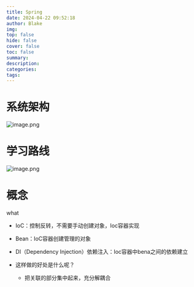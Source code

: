 ```yaml
---
title: Spring
date: 2024-04-22 09:52:18
author: Blake
img: 
top: false
hide: false
cover: false
toc: false
summary: 
description: 
categories: 
tags:
---
```

# 系统架构
![image.png](https://i0.hdslb.com/bfs/article/5788d69360f0c315a287c29b864f3a4e441011616.png)
# 学习路线
![image.png](https://i0.hdslb.com/bfs/article/828296a53083857257e6ff8be154f803441011616.png)

# 概念
what

- IoC：控制反转，不需要手动创建对象，Ioc容器实现
- Bean：IoC容器创建管理的对象
- DI（Dependency Injection）依赖注入：Ioc容器中bena之间的依赖建立

- 这样做的好处是什么呢？
	- 把关联的部分集中起来，充分解耦合
